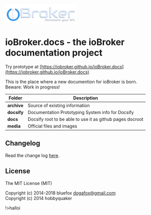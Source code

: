 ![Logo](media/ioBroker_logo_s.png)

# ioBroker.docs - the ioBroker documentation project

Try prototype at [https://iobroker.github.io/ioBroker.docs](https://iobroker.github.io/ioBroker.docs)

This is the place where a new documention for ioBroker is born.  
Beware: Work in progress!

| Folder | Description |
|---|---|
|**archive**|Source of existing information|
|**docsify**|Documentation Prototyping System info for Docsify|
|**docs**|Docsify root to be able to use it as github pages docroot|
|**media**|Official files and images|

## Changelog

Read the change log [here](CHANGELOG.md).


## License

The MIT License (MIT)

Copyright (c) 2014-2018 bluefox <dogafox@gmail.com>  
Copyright (c) 2014      hobbyquaker

!>halloi